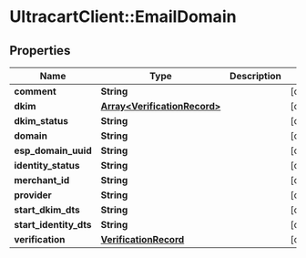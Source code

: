# UltracartClient::EmailDomain

## Properties
Name | Type | Description | Notes
------------ | ------------- | ------------- | -------------
**comment** | **String** |  | [optional] 
**dkim** | [**Array&lt;VerificationRecord&gt;**](VerificationRecord.md) |  | [optional] 
**dkim_status** | **String** |  | [optional] 
**domain** | **String** |  | [optional] 
**esp_domain_uuid** | **String** |  | [optional] 
**identity_status** | **String** |  | [optional] 
**merchant_id** | **String** |  | [optional] 
**provider** | **String** |  | [optional] 
**start_dkim_dts** | **String** |  | [optional] 
**start_identity_dts** | **String** |  | [optional] 
**verification** | [**VerificationRecord**](VerificationRecord.md) |  | [optional] 


